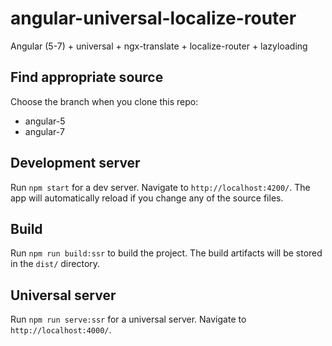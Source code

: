 # angular-universal-localize-router

Angular (5-7) + universal + ngx-translate + localize-router + lazyloading

## Find appropriate source

Choose the branch when you clone this repo:
* angular-5
* angular-7

## Development server

Run `npm start` for a dev server. Navigate to `http://localhost:4200/`. The app will automatically reload if you change any of the source files.

## Build

Run `npm run build:ssr` to build the project. The build artifacts will be stored in the `dist/` directory.

## Universal server

Run `npm run serve:ssr` for a universal server. Navigate to `http://localhost:4000/`.
